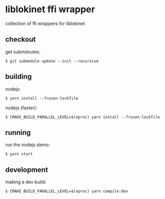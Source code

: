 # liblokinet ffi wrapper

collection of ffi wrappers for liblokinet

## checkout

get submdoules:

    $ git submodule update --init --recursive

## building

nodejs:

    $ yarn install --frozen-lockfile

nodejs (faster):

    $ CMAKE_BUILD_PARALLEL_LEVEL=$(nproc) yarn install --frozen-lockfile

## running

run the nodejs demo:

    $ yarn start

## development

making a dev build:

    $ CMAKE_BUILD_PARALLEL_LEVEL=$(nproc) yarn compile:dev
